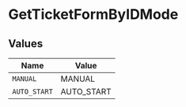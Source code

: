 # GetTicketFormByIDMode


## Values

| Name         | Value        |
| ------------ | ------------ |
| `MANUAL`     | MANUAL       |
| `AUTO_START` | AUTO_START   |